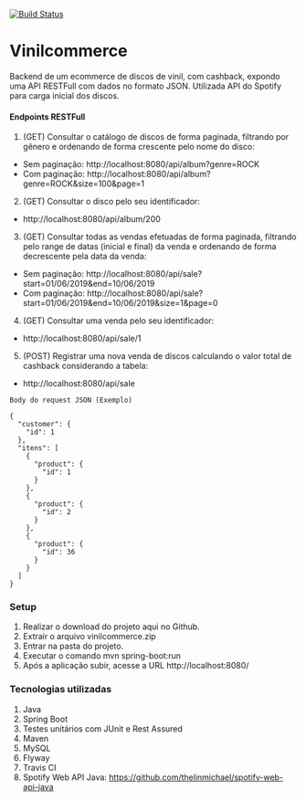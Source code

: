 [![Build Status](https://travis-ci.org/reginaldolribeiro/vinilcommerce.svg?branch=master)](https://travis-ci.org/reginaldolribeiro/vinilcommerce)
# Vinilcommerce

Backend de um ecommerce de discos de vinil, com cashback, expondo uma API RESTFull com dados no formato JSON. 
Utilizada API do Spotify para carga inicial dos discos.

  #### Endpoints RESTFull
  1. (GET) Consultar o catálogo de discos de forma paginada, filtrando por gênero e
  ordenando de forma crescente pelo nome do disco:   
   - Sem paginação: http://localhost:8080/api/album?genre=ROCK
   - Com paginação: http://localhost:8080/api/album?genre=ROCK&size=100&page=1

  2. (GET) Consultar o disco pelo seu identificador: 
   - http://localhost:8080/api/album/200

  3. (GET) Consultar todas as vendas efetuadas de forma paginada, filtrando pelo range
  de datas (inicial e final) da venda e ordenando de forma decrescente pela
  data da venda:    
   - Sem paginação: http://localhost:8080/api/sale?start=01/06/2019&end=10/06/2019
   - Com paginação: http://localhost:8080/api/sale?start=01/06/2019&end=10/06/2019&size=1&page=0

  4. (GET) Consultar uma venda pelo seu identificador: 
   - http://localhost:8080/api/sale/1

  5. (POST) Registrar uma nova venda de discos calculando o valor total de cashback
  considerando a tabela: 
   - http://localhost:8080/api/sale
    
    Body do request JSON (Exemplo)
    
    {
      "customer": {
        "id": 1
      },
      "itens": [
        {
          "product": {
            "id": 1
          }
        },
        {
          "product": {
            "id": 2
          }
        },
        {
          "product": {
            "id": 36
          }
        }
      ]
    }   
   
  ### Setup
  1. Realizar o download do projeto aqui no Github.
  2. Extrair o arquivo vinilcommerce.zip
  3. Entrar na pasta do projeto.
  4. Executar o comando mvn spring-boot:run
  5. Após a aplicação subir, acesse a URL http://localhost:8080/
  
  ### Tecnologias utilizadas
  1. Java
  2. Spring Boot
  3. Testes unitários com JUnit e Rest Assured
  4. Maven
  5. MySQL
  6. Flyway
  7. Travis CI
  8. Spotify Web API Java: https://github.com/thelinmichael/spotify-web-api-java

